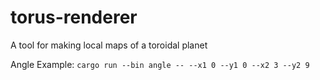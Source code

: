 # torus-renderer

A tool for making local maps of a toroidal planet

Angle Example:
`cargo run --bin angle -- --x1 0 --y1 0 --x2 3 --y2 9`
